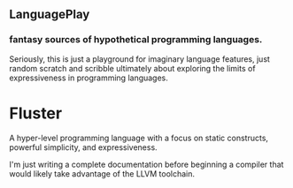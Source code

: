 ## LanguagePlay

### fantasy sources of hypothetical programming languages.

Seriously, this is just a playground for imaginary language features,
just random scratch and scribble ultimately about exploring the limits
of expressiveness in programming languages.

# Fluster

A hyper-level programming language with a focus on static constructs,
powerful simplicity, and expressiveness.

I'm just writing a complete documentation before beginning a compiler
that would likely take advantage of the LLVM toolchain.
